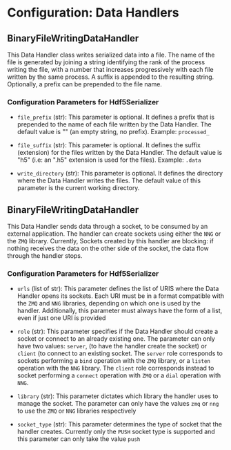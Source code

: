# Configuration: Data Handlers

## BinaryFileWritingDataHandler

This Data Handler class writes serialized data into a file. The name of the file is
generated by joining a string identifying the rank of the process writing the file, with
a number that increases progressively with each file written by the same process. A
suffix is appended to the resulting string. Optionally, a prefix can be prepended to the
file name.


### Configuration Parameters for Hdf5Serializer

* `file_prefix` (str): This parameter is optional. It defines a prefix that is prepended
  to the name of each file written by the Data Handler. The default value is "" (an
  empty string, no prefix). Example: `processed_`

* `file_suffix` (str): This parameter is optional.  It defines the suffix (extension)
  for the files written by the Data Handler. The default value is "h5" (i.e: an ".h5"
  extension is used for the files). Example: `.data`

* `write_directory` (str): This parameter is optional. It defines the directory where
  the Data Handler writes the files. The default value of this parameter is the current
  working directory.


## BinaryFileWritingDataHandler

This Data Handler sends data through a socket, to be consumed by an external application.
The handler can create sockets using either the `NNG` or the `ZMQ` library. Currently,
Sockets created by this handler are blocking: if nothing receives the data on the other
side of the socket, the data flow through the handler stops.


### Configuration Parameters for Hdf5Serializer

* `urls` (list of str): This parameter defines the list of URIS where the Data Handler
  opens its sockets. Each URI must be in a format compatible with the `ZMQ` and `NNG`
  libraries, depending on which one is used by the handler. Additionally, this
  parameter must always have the form of a list, even if just one URI is provided

* `role` (str): This parameter specifies if the Data Handler should create a socket or
  connect to an already existing one. The parameter can only have two values: `server`,
  (to have the handler create the socket) or `client` (to connect to an existing
  socket. The `server` role corresponds to sockets performing a `bind` operation with
  the `ZMQ` library, or a `listen` operation with the `NNG` library. The `client` role
  corresponds instead to socket performing a `connect` operation with `ZMQ` or a `dial`
  operation with `NNG`.

* `library` (str): This parameter dictates which library the handler uses to manage the
  socket. The parameter can only have the values `zmq` or `nng` to use the `ZMQ` or `NNG`
  libraries respectively

* `socket_type` (str): This parameter determines the type of socket that the handler
  creates. Currently only the `PUSH` socket type is supported and this parameter can
  only take the value `push`
